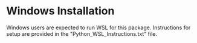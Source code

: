 # Windows Installation
Windows users are expected to run WSL for this package.  Instructions for setup are provided in the "Python_WSL_Instructions.txt" file.
